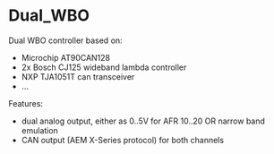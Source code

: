 # Dual_WBO

Dual WBO controller based on:
- Microchip AT90CAN128
- 2x Bosch CJ125 wideband lambda controller
- NXP TJA1051T can transceiver
- ...

Features:
- dual analog output, either as 0..5V for AFR 10..20 OR narrow band emulation
- CAN output (AEM X-Series protocol) for both channels